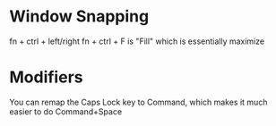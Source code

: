 # Window Snapping
fn + ctrl + left/right
fn + ctrl + F is "Fill" which is essentially maximize

# Modifiers
You can remap the Caps Lock key to Command, which makes it much easier to do Command+Space